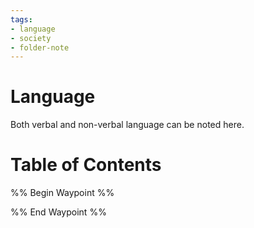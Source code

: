 ```yaml
---
tags:
- language
- society
- folder-note
---
```

# Language

Both verbal and non-verbal language can be noted here.

# Table of Contents

%% Begin Waypoint %%


%% End Waypoint %%
